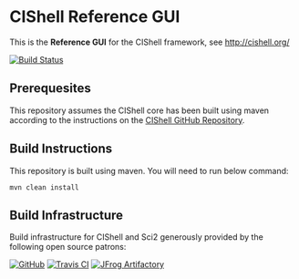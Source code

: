 # CIShell Reference GUI

This is the **Reference GUI** for the CIShell framework, see <http://cishell.org/>  

[![Build Status](https://travis-ci.com/CIShell/cishell-reference-gui.svg?branch=develop)](https://travis-ci.com/CIShell/cishell-reference-gui)

## Prerequesites

This repository assumes the CIShell core has been built using maven according to the instructions on the [CIShell GitHub Repository](https://github.com/CIShell/CIShell).

## Build Instructions

This repository is built using maven. You will need to run below command:
```
mvn clean install
```

## Build Infrastructure

Build infrastructure for CIShell and Sci2 generously provided by the following open source patrons:

[![GitHub](https://cishell.github.io/images/GitHub_Logo.png)](https://github.com/CIShell/)
[![Travis CI](https://cishell.github.io/images/TravisCI-Full-Color.png)](https://travis-ci.com/CIShell/)
[![JFrog Artifactory](https://cishell.github.io/images/Powered-by-artifactory_03.png)](https://cishell.jfrog.io)
